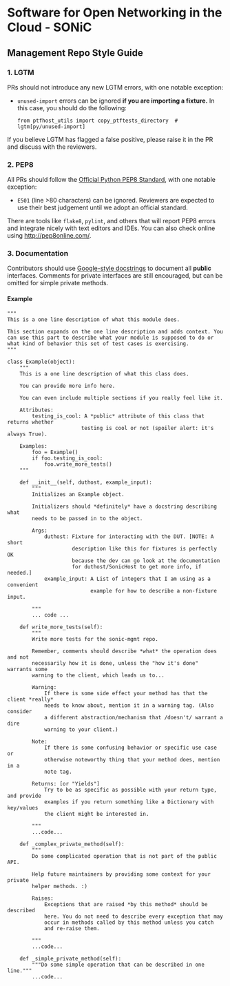 # Software for Open Networking in the Cloud - SONiC
## Management Repo Style Guide

### 1. LGTM
PRs should not introduce any new LGTM errors, with one notable exception:
- `unused-import` errors can be ignored **if you are importing a fixture.** In this case, you should do the following:
    ```
    from ptfhost_utils import copy_ptftests_directory  # lgtm[py/unused-import]
    ```

If you believe LGTM has flagged a false positive, please raise it in the PR and discuss with the reviewers.

### 2. PEP8
All PRs should follow the [Official Python PEP8 Standard](https://www.python.org/dev/peps/pep-0008/), with one notable exception:
- `E501` (line >80 characters) can be ignored. Reviewers are expected to use their best judgement until we adopt an official standard.

There are tools like `flake8`, `pylint`, and others that will report PEP8 errors and integrate nicely with text editors and IDEs. You can also check online using http://pep8online.com/.

### 3. Documentation
Contributors should use [Google-style docstrings](http://google.github.io/styleguide/pyguide.html#38-comments-and-docstrings) to document all **public** interfaces. Comments for private interfaces are still encouraged, but can be omitted for simple private methods.

#### Example

```
"""
This is a one line description of what this module does.

This section expands on the one line description and adds context. You can use this part to describe what your module is supposed to do or what kind of behavior this set of test cases is exercising.
"""

class Example(object):
    """
    This is a one line description of what this class does.

    You can provide more info here.

    You can even include multiple sections if you really feel like it.

    Attributes:
        testing_is_cool: A *public* attribute of this class that returns whether
                        testing is cool or not (spoiler alert: it's always True).

    Examples:
        foo = Example()
        if foo.testing_is_cool:
            foo.write_more_tests()
    """

    def __init__(self, duthost, example_input):
        """
        Initializes an Example object.

        Initializers should *definitely* have a docstring describing what
        needs to be passed in to the object.

        Args:
            duthost: Fixture for interacting with the DUT. [NOTE: A short
                     description like this for fixtures is perfectly OK
                     because the dev can go look at the documentation
                     for duthost/SonicHost to get more info, if needed.]
            example_input: A List of integers that I am using as a convenient
                           example for how to describe a non-fixture input.

        """
        ... code ...

    def write_more_tests(self):
        """
        Write more tests for the sonic-mgmt repo.

        Remember, comments should describe *what* the operation does and not
        necessarily how it is done, unless the "how it's done" warrants some
        warning to the client, which leads us to...

        Warning:
            If there is some side effect your method has that the client *really*
            needs to know about, mention it in a warning tag. (Also consider
            a different abstraction/mechanism that /doesn't/ warrant a dire
            warning to your client.)

        Note:
            If there is some confusing behavior or specific use case or
            otherwise noteworthy thing that your method does, mention in a
            note tag.

        Returns: [or "Yields"]
            Try to be as specific as possible with your return type, and provide
            examples if you return something like a Dictionary with key/values
            the client might be interested in.

        """
        ...code...

    def _complex_private_method(self):
        """
        Do some complicated operation that is not part of the public API.

        Help future maintainers by providing some context for your private
        helper methods. :)

        Raises:
            Exceptions that are raised *by this method* should be described
            here. You do not need to describe every exception that may
            occur in methods called by this method unless you catch
            and re-raise them.

        """
        ...code...

    def _simple_private_method(self):
        """Do some simple operation that can be described in one line."""
        ...code...
```
